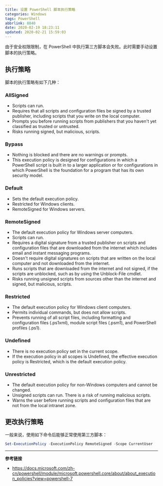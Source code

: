 ```yaml
---
title: 设置 PowerShell 脚本执行策略
categories: Windows
tags: PowerShell
abbrlink: 8840
date: 2020-02-19 18:23:11
updated: 2020-02-21 15:59:03
---
```

由于安全权限限制，在 PowerShell 中执行第三方脚本会失败。此时需要手动设置脚本的执行策略。

## 执行策略

脚本的执行策略有如下几种：

### AllSigned

- Scripts can run.
- Requires that all scripts and configuration files be signed by a trusted publisher, including scripts that you write on the local computer.
- Prompts you before running scripts from publishers that you haven't yet classified as trusted or untrusted.
- Risks running signed, but malicious, scripts.

### Bypass

- Nothing is blocked and there are no warnings or prompts.
- This execution policy is designed for configurations in which a PowerShell script is built in to a larger application or for configurations in which PowerShell is the foundation for a program that has its own security model.

<!-- more -->

### Default

- Sets the default execution policy.
- Restricted for Windows clients.
- RemoteSigned for Windows servers.

### RemoteSigned

- The default execution policy for Windows server computers.
- Scripts can run.
- Requires a digital signature from a trusted publisher on scripts and configuration files that are downloaded from the internet which includes email and instant messaging programs.
- Doesn't require digital signatures on scripts that are written on the local computer and not downloaded from the internet.
- Runs scripts that are downloaded from the internet and not signed, if the scripts are unblocked, such as by using the Unblock-File cmdlet.
- Risks running unsigned scripts from sources other than the internet and signed, but malicious, scripts.

### Restricted

- The default execution policy for Windows client computers.
- Permits individual commands, but does not allow scripts.
- Prevents running of all script files, including formatting and configuration files (.ps1xml), module script files (.psm1), and PowerShell profiles (.ps1).

### Undefined

- There is no execution policy set in the current scope.
- If the execution policy in all scopes is Undefined, the effective execution policy is Restricted, which is the default execution policy.

### Unrestricted

- The default execution policy for non-Windows computers and cannot be changed.
- Unsigned scripts can run. There is a risk of running malicious scripts.
- Warns the user before running scripts and configuration files that are not from the local intranet zone.

## 更改执行策略

一般来说，使用如下命令后能够正常使用第三方脚本：

```powershell
Set-ExecutionPolicy -ExecutionPolicy RemoteSigned -Scope CurrentUser
```

---

**参考链接**

- https://docs.microsoft.com/zh-cn/powershell/module/microsoft.powershell.core/about/about_execution_policies?view=powershell-7
